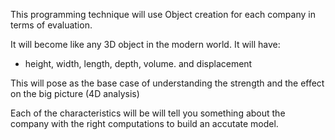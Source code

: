 This programming technique will use Object creation for each company in terms of evaluation.

It will become like any 3D object in the modern world. It will have:
- height, width, length, depth, volume. and displacement

This will pose as the base case of understanding the strength and the effect on the big picture (4D analysis)

Each of the characteristics will be will tell you something about the company with the right computations to
build an accutate model.